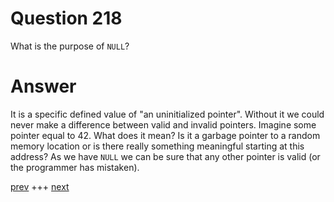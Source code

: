 
# Question 218



What is the purpose of `NULL`?


# Answer



It is a specific defined value of "an uninitialized pointer". Without it
we could never make a difference between valid and invalid pointers. Imagine 
some pointer equal to 42. What does it mean? Is it a garbage pointer to a random
memory location or is there really something meaningful starting at this address?
As we have `NULL` we can be sure that any other pointer is valid (or the 
programmer has mistaken).


[prev](217.md) +++ [next](219.md)
